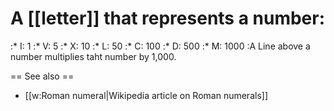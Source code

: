 # A [[letter]] that represents a number:
:* I: 1
:* V: 5
:* X: 10
:* L: 50
:* C: 100
:* D: 500
:* M: 1000
:A Line above a number multiplies taht number by 1,000.

== See also ==

* [[w:Roman numeral|Wikipedia article on Roman numerals]]